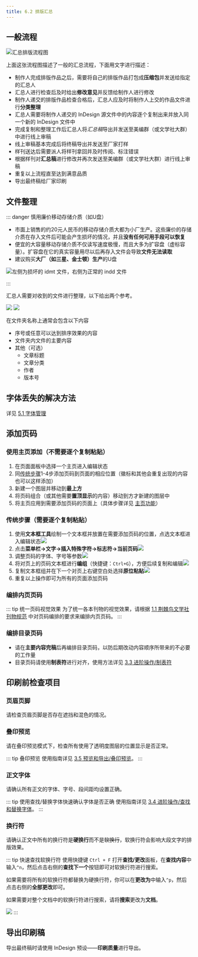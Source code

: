 ```yaml
---
title: 6.2 排版汇总
---
```


## 一般流程

![汇总排版流程图](../assets/image/汇总排版流程图.svg)

上面这张流程图描述了一般的汇总流程，下面用文字进行描述：
- 制作人完成排版作品之后，需要将自己的排版作品打包成**压缩包**并发送给指定的汇总人
- 汇总人进行检查后及时给出**修改意见**并反馈给制作人进行修改
- 制作人递交的排版作品检查合格后，汇总人应及时将制作人上交的作品文件进行**分类整理**
- 汇总人需要将制作人递交的 InDesign 源文件中的内容逐个复制出来并放入同一个新的 InDesign 文件中
- 完成复制和整理工作后汇总人将*汇总稿*导出并发送至美编群（或文学社大群）中进行线上审稿
- 线上审稿基本完成后将终稿导出并发送至厂家打样
- 样刊送达后需要派人将样刊拿回并及时传阅、标注错误
- 根据样刊对**汇总稿**进行修改并再次发送至美编群（或文学社大群）进行线上审稿
- 重复以上流程直至达到满意品质
- 导出最终稿给厂家印刷

## 文件整理

::: danger 慎用廉价移动存储介质（如U盘）
- 市面上销售的约20元人民币的移动存储介质大都为小厂生产。这些廉价的存储介质在存入文件后可能会产生损坏的情况，并且**没有任何可用手段可以恢复**
- 便宜的大容量移动存储介质不仅读写速度极慢，而且大多为扩容盘（虚标容量）。扩容盘在它的真实容量用尽以后再存入文件会导致**文件无法读取**
- 建议购买**大厂（如三星、金士顿）生产**的U盘

![左侧为损坏的 idmt 文件，右侧为正常的 indd 文件](../assets/image/6.2-1702185188584.jpeg)

:::

汇总人需要对收到的文件进行整理，以下给出两个参考。

![](../assets/image/Pastedimage20230730143356.jpg)
![](../assets/image/Pastedimage20230730143423.jpg)

在文件夹名称上通常会包含以下内容
- 序号或任意可以达到排序效果的内容
- 文件夹内文件的主要内容
- 其他（可选）
	- 文章标题
	- 文章分类
	- 作者
	- 版本号

## 字体丢失的解决方法
详见 [5.1 字体管理](../ChapterNo5/5.1.md#字体丢失的解决方法)

## 添加页码
### 使用主页添加（不需要逐个复制粘贴）
1. 在页面面板中选择一个主页进入编辑状态
2. 同[传统步骤](#添加页码)1-4步添加页码到页面的相应位置（徽标和其他会重复出现的内容也可以这样添加）
3. 新建一个图层并移动到**最上方**
4. 将页码组合（或其他需要**置顶显示**的内容）移动到方才新建的图层中
5. 将主页应用到需要添加页码的页面上（具体步骤详见 [主页功能](../ChapterNo3/3.3.md#主页功能)）

### 传统步骤（需要逐个复制粘贴）
1. 使用**文本框工具**绘制一个文本框并放置在需要添加页码的位置，点选文本框进入编辑状态![](../assets/image/Pastedimage20230730125246.jpg)
2. 点击**菜单栏->文字->插入特殊字符->标志符->当前页码**![](../assets/image/Pastedimage20230730125346.jpg)
3. 调整页码的字体、字号等参数![](../assets/image/Pastedimage20230730125549.jpg)
4. 将对页上的页码文本框进行**编组**（快捷键：`Ctrl+G`），方便后续复制和编辑![](../assets/image/Pastedimage20230730125714.jpg)
5. 复制文本框组并在下一个对页上右键空白处选择**原位粘贴**![](../assets/image/Pastedimage20230730125803.jpg)
6. 重复以上操作即可为所有的页面添加页码

### 编排内页页码
::: tip 统一页码视觉效果
为了统一各本刊物的视觉效果，请根据 [1.1 荆棘鸟文学社刊物规范](../ChapterNo1/1.1.md#页码编排) 中对页码编排的要求来编排内页页码。
:::
### 编排目录页码
- 请在**主要内容完稿**后再编排目录页码，以防后期改动内容顺序所带来的不必要的工作量
- 目录页码请使用**制表符**进行对齐，使用方法详见 [3.3 进阶操作/制表符](../ChapterNo3/3.4.md#制表符)

## 印刷前检查项目

### 页眉页脚
请检查页眉页脚是否存在遮挡和混色的情况。

### 叠印预览
请在叠印预览模式下，检查所有使用了透明度图层的位置显示是否正常。

::: tip 叠印预览
使用指南详见 [3.5 预览和导出/叠印预览](../ChapterNo3/3.5.md#叠印预览)。
:::

### 正文字体
请确认所有正文的字体、字号、段间距均设置正确。

::: tip 使用查找/替换字体快速确认字体是否正确
使用指南详见 [3.4 进阶操作/查找和替换字体](../ChapterNo3/3.4.md#查找替换字体)。
:::

### 换行符
请确认正文中所有的换行符是**硬换行**而不是~~软换行~~，软换行符会影响大段文字的排版效果。

::: tip 快速查找软换行符
使用快捷键 `Ctrl + F` 打开**查找/更改**面板，在**查找内容**中输入`^n`，然后点击右侧的**查找下一个**按钮即可对软换行符进行搜索。

如果需要将所有的软换行符都替换为硬换行符，你可以在**更改为**中输入`^p`，然后点击右侧的**全部更改**即可。

如果需要对整个文档中的软换行符进行搜索，请将**搜索**更改为**文档**。

![](../assets/image/Pasted%20image%2020250115192942.jpg)
:::

## 导出印刷稿
导出最终稿时请使用 InDesign 预设——**印刷质量**进行导出。